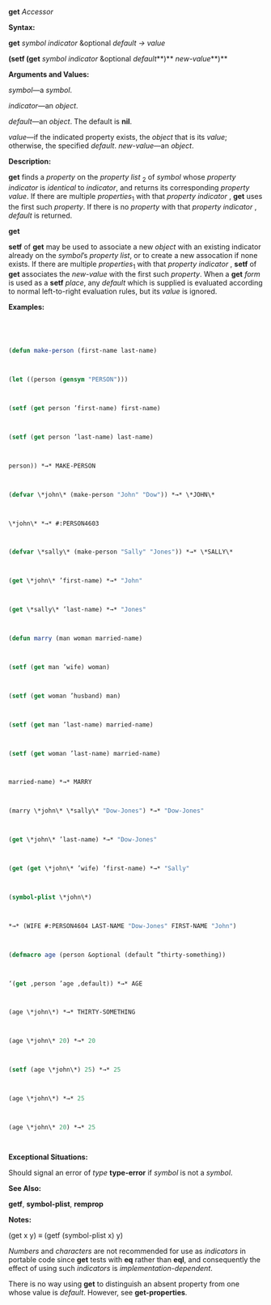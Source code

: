 **get** *Accessor* 



**Syntax:** 



**get** *symbol indicator* &optional *default → value* 



**(setf (get** *symbol indicator* &optional *default***)** *new-value***)** 



**Arguments and Values:** 



*symbol*—a *symbol*. 



*indicator*—an *object*. 



*default*—an *object*. The default is **nil**. 



*value*—if the indicated property exists, the *object* that is its *value*; otherwise, the specified *default*. *new-value*—an *object*. 



**Description:** 



**get** finds a *property* on the *property list* <sub>2</sub> of *symbol* whose *property indicator* is *identical* to *indicator*, and returns its corresponding *property value*. If there are multiple *properties*<sub>1</sub> with that *property indicator* , **get** uses the first such *property*. If there is no *property* with that *property indicator* , *default* is returned. 







 



 



**get** 



**setf** of **get** may be used to associate a new *object* with an existing indicator already on the *symbol*’s *property list*, or to create a new assocation if none exists. If there are multiple *properties*<sub>1</sub> with that *property indicator* , **setf** of **get** associates the *new-value* with the first such *property*. When a **get** *form* is used as a **setf** *place*, any *default* which is supplied is evaluated according to normal left-to-right evaluation rules, but its *value* is ignored. 



**Examples:**
```lisp
 



(defun make-person (first-name last-name) 



(let ((person (gensym "PERSON"))) 



(setf (get person ’first-name) first-name) 



(setf (get person ’last-name) last-name) 



person)) *→* MAKE-PERSON 



(defvar \*john\* (make-person "John" "Dow")) *→* \*JOHN\* 



\*john\* *→* #:PERSON4603 



(defvar \*sally\* (make-person "Sally" "Jones")) *→* \*SALLY\* 



(get \*john\* ’first-name) *→* "John" 



(get \*sally\* ’last-name) *→* "Jones" 



(defun marry (man woman married-name) 



(setf (get man ’wife) woman) 



(setf (get woman ’husband) man) 



(setf (get man ’last-name) married-name) 



(setf (get woman ’last-name) married-name) 



married-name) *→* MARRY 



(marry \*john\* \*sally\* "Dow-Jones") *→* "Dow-Jones" 



(get \*john\* ’last-name) *→* "Dow-Jones" 



(get (get \*john\* ’wife) ’first-name) *→* "Sally" 



(symbol-plist \*john\*) 



*→* (WIFE #:PERSON4604 LAST-NAME "Dow-Jones" FIRST-NAME "John") 



(defmacro age (person &optional (default ”thirty-something)) 



‘(get ,person ’age ,default)) *→* AGE 



(age \*john\*) *→* THIRTY-SOMETHING 



(age \*john\* 20) *→* 20 



(setf (age \*john\*) 25) *→* 25 



(age \*john\*) *→* 25 



(age \*john\* 20) *→* 25 




```
**Exceptional Situations:** 



Should signal an error of *type* **type-error** if *symbol* is not a *symbol*. 



**See Also:** 



**getf**, **symbol-plist**, **remprop** 



**Notes:** 



(get x y) *≡* (getf (symbol-plist x) y) 







 



 



*Numbers* and *characters* are not recommended for use as *indicators* in portable code since **get** tests with **eq** rather than **eql**, and consequently the effect of using such *indicators* is *implementation-dependent*. 



There is no way using **get** to distinguish an absent property from one whose value is *default*. However, see **get-properties**. 



